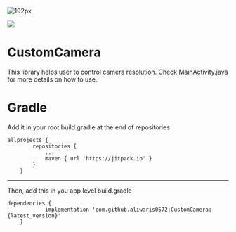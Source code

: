 ![192px](https://user-images.githubusercontent.com/34313493/40709520-16717100-6418-11e8-9177-94a43e42233d.png)

[![](https://jitpack.io/v/aliwaris0572/CustomCamera.svg)](https://jitpack.io/#aliwaris0572/CustomCamera)

# CustomCamera
This library helps user to control camera resolution.
Check MainActivity.java for more details on how to use.

# Gradle
Add it in your root build.gradle at the end of repositories

    allprojects {
		    repositories {
			    ...
			    maven { url 'https://jitpack.io' }
		    }
	    }
  
---------------------------------------------------------------

Then, add this in you app level build.gradle

    dependencies {
	            implementation 'com.github.aliwaris0572:CustomCamera:{latest_version}'
	    }
